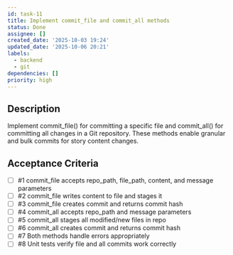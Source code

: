 ```yaml
---
id: task-11
title: Implement commit_file and commit_all methods
status: Done
assignee: []
created_date: '2025-10-03 19:24'
updated_date: '2025-10-06 20:21'
labels:
  - backend
  - git
dependencies: []
priority: high
---
```


## Description

<!-- SECTION:DESCRIPTION:BEGIN -->
Implement commit_file() for committing a specific file and commit_all() for committing all changes in a Git repository. These methods enable granular and bulk commits for story content changes.
<!-- SECTION:DESCRIPTION:END -->

## Acceptance Criteria
<!-- AC:BEGIN -->
- [ ] #1 commit_file accepts repo_path, file_path, content, and message parameters
- [ ] #2 commit_file writes content to file and stages it
- [ ] #3 commit_file creates commit and returns commit hash
- [ ] #4 commit_all accepts repo_path and message parameters
- [ ] #5 commit_all stages all modified/new files in repo
- [ ] #6 commit_all creates commit and returns commit hash
- [ ] #7 Both methods handle errors appropriately
- [ ] #8 Unit tests verify file and all commits work correctly
<!-- AC:END -->
